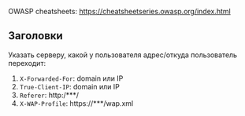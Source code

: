 OWASP cheatsheets: https://cheatsheetseries.owasp.org/index.html

## Заголовки 

Указать серверу, какой у пользователя адрес/откуда пользователь переходит:
1. `X-Forwarded-For`: domain или IP
2. `True-Client-IP`: domain или IP
3. `Referer`: http:/***/
4. `X-WAP-Profile`: https://***/wap.xml